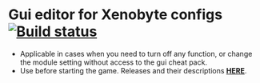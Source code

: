 # Gui editor for Xenobyte configs  [![Build status](https://ci.appveyor.com/api/projects/status/o3i6y5xiai9rgod7?svg=true)](https://ci.appveyor.com/project/N1nt4nd0/configmanager)
- Applicable in cases when you need to turn off any function, or change the module setting without access to the gui cheat pack.
- Use before starting the game.
Releases and their descriptions <a href="https://github.com/N1nt4nd0/ConfigManager/releases"><b>HERE</b></a>.
